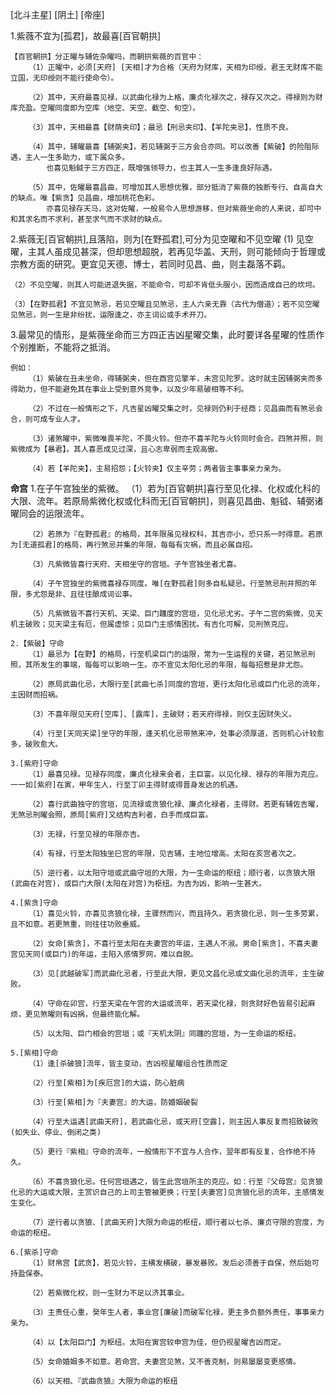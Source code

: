 [北斗主星] [阴土] [帝座]

1.紫薇不宜为[孤君]，故最喜[百官朝拱]
    
    【百官朝拱】分正曜与辅佐杂曜吗，而朝拱紫薇的百官中：
        （1）正曜中，必须[天府] [天相]才为合格（天府为财库，天相为印绶，君王无财库不能立国，无印绶则不能行使命令）。

        （2）其中，天府最喜见禄，以武曲化禄为上格，廉贞化禄次之，禄存又次之。得禄则为财库充盈。空曜同度即为空库（地空、天空、截空、旬空）。

        （3）其中，天相最喜【财荫夹印】；最忌【刑忌夹印】、【羊陀夹忌】，性质不良。

        （4）其中，辅曜最喜【辅弼夹】，若见辅弼于三方会合亦同。可以改善【紫破】的险阻际遇，主人一生多助力，或下属众多。
            也喜见魁鉞于三方四正，既增强领导力，也主其人一生多逢良好际遇。

        （5）其中，佐曜最喜昌曲，可增加其人思想优雅，部分抵消了紫薇的独断专行、自高自大的缺点。唯【紫贪】见昌曲，增加桃花色彩。
            亦喜见禄存天马，这对佐曜，一般易令人思想游移，但对紫薇坐命的人来说，却可中和其求名而不求利，甚至求气而不求财的缺点。

2.紫薇无[百官朝拱],且落陷，则为[在野孤君],可分为见空曜和不见空曜
    (1) 见空曜，主其人虽成见甚深，但却思想超脱，若再见华盖、天刑，则可能倾向于哲理或宗教方面的研究。更宜见天德、博士，若同时见昌、曲，则主磊落不羁。

    （2）不见空曜，则其人可能进退失据，不能命令，可却不肯低头服小，因而造成自己的坎坷。

    （3）【在野孤君】不宜见煞忌，若见空曜且见煞忌，主人六亲无靠（古代为僧道）；若不见空曜见煞忌，则一生是非纷扰，运限逢之，亦主词讼或手术开刀。

3.最常见的情形，是紫薇坐命而三方四正吉凶星曜交集，此时要详各星曜的性质作个别推断，不能将之抵消。

    例如：
        （1）紫破在丑未坐命，得辅弼夹，但在酉宫见擎羊，未宫见陀罗。这时就主因辅弼夹而多得助力，但不能避免其在事业上受到意外竞争，以及少年易破相等不利。

        （2）不过在一般情形之下，凡吉星凶曜交集之时，见禄则仍利于经商；见昌曲而有煞忌会合，则可成专业人才。

        （3）诸煞曜中，紫微唯畏羊陀，不畏火铃。但亦不喜羊陀与火铃同时会合。四煞并照，则紫微成为【暴君】。其人喜恶成见过深，且心志卑弱而主观高傲。

        （4）若【羊陀夹】，主易招怨；【火铃夹】仅主辛劳；两者皆主事事亲力亲为。


**命宫**
    1.在子午宫独坐的紫微。
        （1）若为[百官朝拱]喜行至见化禄、化权或化科的大限、流年。若原局紫微化权或化科而无[百官朝拱]，则喜见昌曲、魁钺、辅弼诸曜同会的运限流年。

        （2）若原为『在野孤君』的格局，其年限虽见禄权科，其吉亦小，恐只系一时得意。若原为[无道孤君]的格局，再行煞忌并集的年限，每每有灾祸，而且必属自招。

        （3）凡紫微皆喜行天府、天相坐守的宫垣。子午宫独坐者尤喜。

        （4）子午宫独坐的紫微喜禄存同度。唯[在野孤君]则多自私疑忌。行至煞忌刑并照的年限，多尤怨是非、且往往酿成词讼事。

        （5）凡紫微皆不喜行天机、天梁、巨门躔度的宫垣，见化忌尤劣。子午二宫的紫微，见天机主破败；见天梁主有厄，但属虚惊；见巨门主感情困扰。有吉化可解，见刑煞克应。

    2.【紫破】守命
        （1）最忌为【在野】的格局，行至机梁巨门的运限，常为一生运程的关键，若见煞忌刑照，其所发生的事端，每每可以影响一生。亦不宣见太阳化忌的年限，每每招惹是非尤怨。

        （2）原局武曲化忌，大限行至[武曲七杀]同度的宫垣，更行太阳化忌或巨门化忌的流年，主因财而招祸。

        （3）不喜年限见天府[空库]、[露库]，主破财；若天府得禄，则仅主因财失义。

        （4）行至[天同天梁]坐守的年限，逢天机化忌带煞来冲，处事必须厚道，否则机心计较愈多，破败愈大。

    3.[紫府]守命
        （1）最喜见禄。见禄存同度，廉贞化禄来会者，主巨富。以见化禄、禄存的年限为克应。一一如[紫府]在寅，甲年生人，行至丁卯主得财或得晋身发达的机遇。

        （2）喜行武曲独守的宫垣，见流禄或贪狼化禄、廉贞化禄者，主得财。若更有辅佐吉曜，无煞忌刑曜会照，原局[紫府]又结构吉利者，白手而成巨富。

        （3）无禄，行至见禄的年限亦吉。

        （4）有禄，行至太阳独坐巳宫的年限，见吉辅，主地位增高。太阳在亥宫者次之。

        （5）逆行者，以太阳守垣或武曲守垣的大限，为一生命运的枢纽；顺行者，以贪狼大限(武曲在对宫)，或巨门大限(太阳在对宫)为枢纽。为吉为凶，影响一生甚大。

    4.[紫贪]守命
        （1）喜见火铃，亦喜见贪狼化禄，主骤然而兴，而且持久。若贪狼化忌，则一生多劳累，且不如意。若更煞重，则往往功败垂威。

        （2）女命[紫贪]，不喜行至太阳在夫妻宫的年运，主遇人不淑。男命[紫贪]，不喜夫妻宫见天同(或巨门)的年运，主陷入感情罗网，难以自脱。

        （3）见[武越破军]而武曲化忌者，行至此大限，更见文昌化忌或文曲化忌的流年，主生破败。

        （4）守命在卯宫，行至天梁在午宫的大运或流年，若天梁化禄，则贪财好色皆易引起麻烦，更见煞曜则有凶祸，但最终能化解。

        （5）以太阳、巨门相会的宫垣；或『天机太阴』同躔的宫垣，为一生命运的枢纽。
    
    5.[紫相]守命
        （1）逢[杀破狼]流年，皆主变动，吉凶视星曜组合性质而定

        （2）行至[紫相]为[疾厄宫]的大运，防心脏病

        （3）行至[紫相]为『夫妻宫』的大运，防婚姻破裂

        （4）行至大运遇[武曲天府]，若武曲化忌，或天府[空露]，则主因人事反复而招致破败(如失业、停业、倒闭之类)

        （5）更行『紫相』守命的流年，一般情形下不宜与人合作，翌年即有反复，合作绝不持久。

        （6）不喜贪狼化忌。任何宫垣遇之，皆生此宫垣所主的克应。如：行至『父母宫』见贪狼化忌的大运或大限，主赏识自己的上司主管被更换；行至[夫妻宫]见贪狼化忌的流年，主感情发生变化。

        （7）逆行者以贪狼、[武曲天府]大限为命运的枢纽，顺行者以七杀、廉贞守限的宫度，为命运的枢纽。

    6.[紫杀]守命
        （1）财帛宫【武贪】，若见火铃，主横发横破，暴发暴败。发后必须善于自保，然后始可持盈保泰。

        （2）若紫微化权，则一生财力不足以济其事业。

        （3）主责任心重，癸年生人者，事业宫[廉破]而破军化禄，更主多负额外责任，事事亲力亲为。

        （4）以【太阳巨门】为枢纽。太阳在寅宫较申宫为佳，但仍视星曜吉凶而定。

        （5）女命婚姻多不如意。若命宫、夫妻宫见煞，又不善克制，则易屡屡变更感情。

        （6）以天相、『武曲贪狼』大限为命运的枢纽